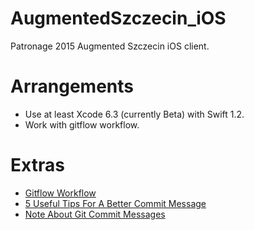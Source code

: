 # AugmentedSzczecin_iOS
Patronage 2015 Augmented Szczecin iOS client.


# Arrangements
- Use at least Xcode 6.3 (currently Beta) with Swift 1.2.
- Work with gitflow workflow.


# Extras
- [Gitflow Workflow](https://www.atlassian.com/git/tutorials/comparing-workflows/gitflow-workflow)
- [5 Useful Tips For A Better Commit Message](https://robots.thoughtbot.com/5-useful-tips-for-a-better-commit-message)
- [Note About Git Commit Messages](http://tbaggery.com/2008/04/19/a-note-about-git-commit-messages.html)
